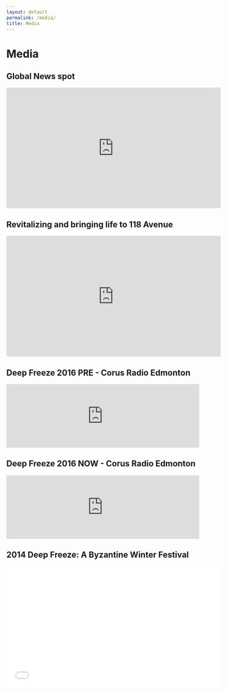```yaml
---
layout: default
permalink: /media/
title: Media
---
```


# Media

## Global News spot 

<div class="flex-video widescreen">
  <iframe width="560" height="315" src="https://www.youtube.com/embed/AapRQ7g7dI4" frameborder="0" allowfullscreen></iframe>
</div>

## Revitalizing and bringing life to 118 Avenue

<div class="flex-video widescreen">
  <iframe width="560" height="315" src="https://www.youtube.com/embed/9dveEj2NnoI" frameborder="0" allowfullscreen></iframe>
</div>

## Deep Freeze 2016 PRE - Corus Radio Edmonton

<iframe width="100%" height="166" scrolling="no" frameborder="no" src="https://w.soundcloud.com/player/?url=https%3A//api.soundcloud.com/tracks/240399963&amp;color=c4005b&amp;auto_play=false&amp;hide_related=false&amp;show_comments=true&amp;show_user=true&amp;show_reposts=false"></iframe>

## Deep Freeze 2016 NOW - Corus Radio Edmonton

<iframe width="100%" height="166" scrolling="no" frameborder="no" src="https://w.soundcloud.com/player/?url=https%3A//api.soundcloud.com/tracks/240399976&amp;color=c4005b&amp;auto_play=false&amp;hide_related=false&amp;show_comments=true&amp;show_user=true&amp;show_reposts=false"></iframe>

## 2014 Deep Freeze: A Byzantine Winter Festival

<div class="flex-video widescreen">
  <iframe width="560" height="315" src="//www.youtube.com/embed/5l957U6WqRs" frameborder="0" allowfullscreen></iframe>
</div>
